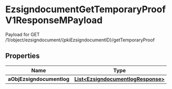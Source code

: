 

# EzsigndocumentGetTemporaryProofV1ResponseMPayload

Payload for GET /1/object/ezsigndocument/{pkiEzsigndocumentID}/getTemporaryProof

## Properties

| Name | Type | Description | Notes |
|------------ | ------------- | ------------- | -------------|
|**aObjEzsigndocumentlog** | [**List&lt;EzsigndocumentlogResponse&gt;**](EzsigndocumentlogResponse.md) |  |  |



